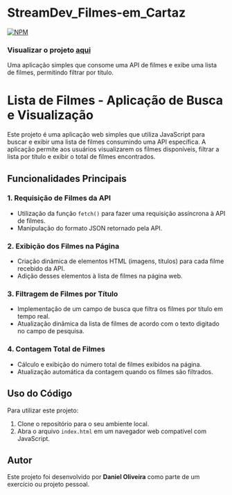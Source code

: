 # StreamDev_Filmes-em_Cartaz
[![NPM](https://img.shields.io/npm/l/react)](https://github.com/daniel-olive/StreamDev_Filmes-em_Cartaz/blob/main/LICENSE) 

### Visualizar o projeto <a href="https://projetos.danieldev.com.br/subdominios/StreamDev_Filmes-em_Cartaz/index.html" target="_blank">aqui</a>

Uma aplicação simples que consome uma API de filmes e exibe uma lista de filmes, permitindo filtrar por título.

# Lista de Filmes - Aplicação de Busca e Visualização

Este projeto é uma aplicação web simples que utiliza JavaScript para buscar e exibir uma lista de filmes consumindo uma API específica. A aplicação permite aos usuários visualizarem os filmes disponíveis, filtrar a lista por título e exibir o total de filmes encontrados.

## Funcionalidades Principais

### 1. Requisição de Filmes da API

- Utilização da função `fetch()` para fazer uma requisição assíncrona à API de filmes.
- Manipulação do formato JSON retornado pela API.

### 2. Exibição dos Filmes na Página

- Criação dinâmica de elementos HTML (imagens, títulos) para cada filme recebido da API.
- Adição desses elementos à lista de filmes na página web.

### 3. Filtragem de Filmes por Título

- Implementação de um campo de busca que filtra os filmes por título em tempo real.
- Atualização dinâmica da lista de filmes de acordo com o texto digitado no campo de pesquisa.

### 4. Contagem Total de Filmes

- Cálculo e exibição do número total de filmes exibidos na página.
- Atualização automática da contagem quando os filmes são filtrados.

## Uso do Código

Para utilizar este projeto:

1. Clone o repositório para o seu ambiente local.
2. Abra o arquivo `index.html` em um navegador web compatível com JavaScript.

## Autor

Este projeto foi desenvolvido por **Daniel Oliveira** como parte de um exercício ou projeto pessoal.
